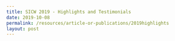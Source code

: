 ```yaml
---
title: SICW 2019 - Highlights and Testimonials
date: 2019-10-08
permalink: /resources/article-or-publications/2019highlights
layout: post
---
```

